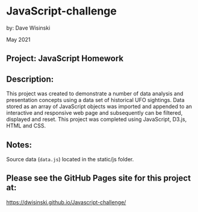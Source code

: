 # JavaScript-challenge

by: Dave Wisinski

May 2021

## Project: JavaScript Homework

## Description:
This project was created to demonstrate a number of data analysis and presentation concepts using a data set of historical UFO sightings. Data stored as an array of JavaScript objects was imported and appended to an interactive and responsive web page and subsequently can be filtered, displayed and reset. This project was completed using JavaScript, D3.js, HTML and CSS.

## Notes:
Source data (`data.js`) located in the static/js folder.

## **Please see the GitHub Pages site for this project at:**

https://dwisinski.github.io/Javascript-challenge/
